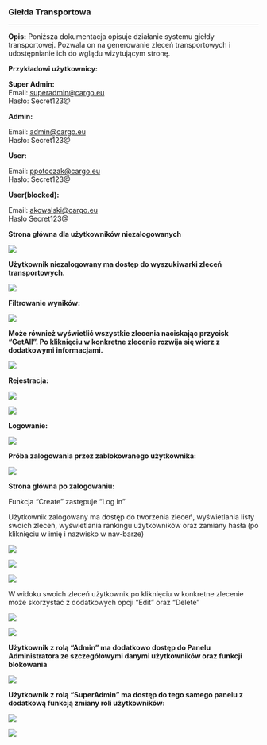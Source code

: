### Giełda Transportowa

---

**Opis:** Poniższa dokumentacja opisuje działanie systemu giełdy transportowej. Pozwala on na generowanie zleceń transportowych i udostępnianie ich do wglądu wizytującym stronę. 

**Przykładowi użytkownicy:**

**Super Admin:**  
Email: superadmin@cargo.eu  
Hasło: Secret123@

**Admin:**

Email: admin@cargo.eu  
Hasło: Secret123@

**User:**

Email: ppotoczak@cargo.eu  
Hasło: Secret123@

**User(blocked):**

Email: akowalski@cargo.eu  
Hasło Secret123@

**Strona główna dla użytkowników niezalogowanych**

![](https://33333.cdn.cke-cs.com/kSW7V9NHUXugvhoQeFaf/images/b8b17e3adbbdc6860c74af69d3479230d6a0ebd49ff06248.png)

**Użytkownik niezalogowany ma dostęp do wyszukiwarki zleceń transportowych.**

![](https://33333.cdn.cke-cs.com/kSW7V9NHUXugvhoQeFaf/images/001b64d6a2f86234bddb65a423667a622a69e4804203682c.png)

**Filtrowanie wyników:**

![](https://33333.cdn.cke-cs.com/kSW7V9NHUXugvhoQeFaf/images/78137e580d6c0049fceefa3f0ec1bd2a908fa54cb2a68795.png)

**Może również wyświetlić wszystkie zlecenia naciskając przycisk “GetAll”. Po kliknięciu w konkretne zlecenie rozwija się wierz z dodatkowymi informacjami.**

![](https://33333.cdn.cke-cs.com/kSW7V9NHUXugvhoQeFaf/images/a008ec3d1b12f49859ae48065e63f4b0138201b17e304bac.png)

**Rejestracja:**

![](https://33333.cdn.cke-cs.com/kSW7V9NHUXugvhoQeFaf/images/55d116950beeac2a301570b7e7c42473b58538fa52aa7c72.png)

![](https://33333.cdn.cke-cs.com/kSW7V9NHUXugvhoQeFaf/images/106d4dba09c684e3cb1aee1efa547bcc3c7df3bd7f6907e4.png)

**Logowanie:**

![](https://33333.cdn.cke-cs.com/kSW7V9NHUXugvhoQeFaf/images/c23f302f4488d88990b4d18ccf3aad8744249b2e5e63ac20.png)

**Próba zalogowania przez zablokowanego użytkownika:**

![](https://33333.cdn.cke-cs.com/kSW7V9NHUXugvhoQeFaf/images/b9e98f6eb345ab9dce891d455bdf82a703e3bd951522c830.png)

**Strona główna po zalogowaniu:**

Funkcja “Create” zastępuje “Log in”

Użytkownik zalogowany ma dostęp do tworzenia zleceń, wyświetlania listy swoich zleceń, wyświetlania rankingu użytkowników oraz zamiany hasła (po kliknięciu w imię i nazwisko w nav-barze)

![](https://33333.cdn.cke-cs.com/kSW7V9NHUXugvhoQeFaf/images/b6b54eaad90b019fc58c1d2aad6f48861c33427aa49c4f4e.png)

![](https://33333.cdn.cke-cs.com/kSW7V9NHUXugvhoQeFaf/images/dedf121658e23fa3e885f791403ebe6346aea94083fd9ea4.png)

![](https://33333.cdn.cke-cs.com/kSW7V9NHUXugvhoQeFaf/images/179df0fa0c4386774b30c5965f3129f36d7cd717ee091fc0.png)

W widoku swoich zleceń użytkownik po kliknięciu w konkretne zlecenie może skorzystać z dodatkowych opcji “Edit” oraz “Delete”

![](https://33333.cdn.cke-cs.com/kSW7V9NHUXugvhoQeFaf/images/c3a5e1274563a281918e0e5e86b93c0ea3c60cd55ff33114.png)

![](https://33333.cdn.cke-cs.com/kSW7V9NHUXugvhoQeFaf/images/836e067a58d2874f1bbbe52394e516c1c258a8cff09c7610.png)

**Użytkownik z rolą “Admin” ma dodatkowo dostęp do Panelu Administratora ze szczegółowymi danymi użytkowników oraz funkcji blokowania**

![](https://33333.cdn.cke-cs.com/kSW7V9NHUXugvhoQeFaf/images/003a0f08cbca2acfaff671fcee81045cc0dc7a36c66cd09c.png)

**Użytkownik z rolą “SuperAdmin” ma dostęp do tego samego panelu z dodatkową funkcją zmiany roli użytkowników:**

![](https://33333.cdn.cke-cs.com/kSW7V9NHUXugvhoQeFaf/images/7dbb2162cb2c9c978f447d6653ad0aaebef8623c0b3525db.png)

![](https://33333.cdn.cke-cs.com/kSW7V9NHUXugvhoQeFaf/images/655e4f5ee1635feb0829c023fa0c3425ab823447f70804b1.png)
